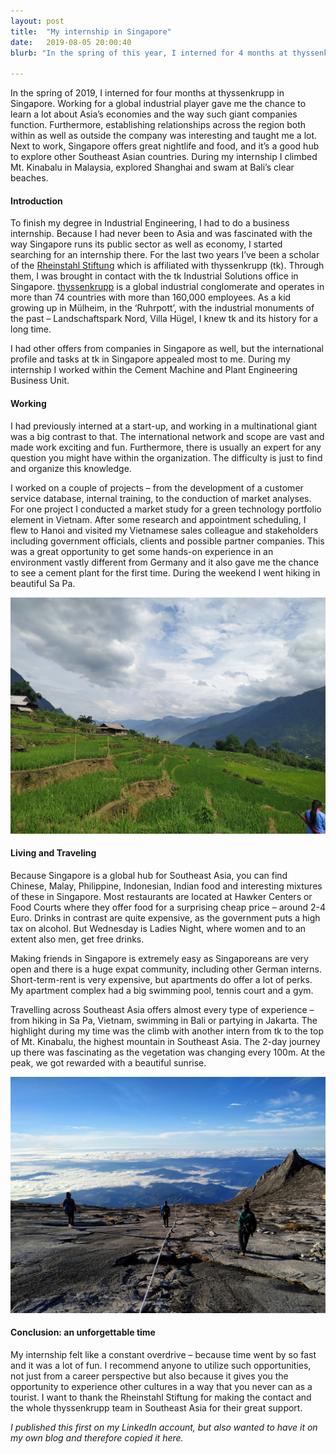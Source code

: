 ```yaml
---
layout: post
title:  "My internship in Singapore"
date:   2019-08-05 20:00:40
blurb: "In the spring of this year, I interned for 4 months at thyssenkrupp in Singapore. Working for a global industrial player gave me the chance to learn a lot about Asia’s economies and the way such giant companies function. Furthermore, establishing relationships across the region both within as well as outside the company was interesting and taught me a lot. Next to work, Singapore offers great nightlife and food, and it’s a good hub to explore other Southeast Asian countries. During my internship I climbed Mt. Kinabalu in Malaysia, explored Shanghai and swam at Bali’s clear beaches."

---
```

In the spring of 2019, I interned for four months at thyssenkrupp in Singapore. Working for a global industrial player gave me the chance to learn a lot about Asia’s economies and the way such giant companies function. Furthermore, establishing relationships across the region both within as well as outside the company was interesting and taught me a lot. Next to work, Singapore offers great nightlife and food, and it’s a good hub to explore other Southeast Asian countries. During my internship I climbed Mt. Kinabalu in Malaysia, explored Shanghai and swam at Bali’s clear beaches.
#### Introduction
To finish my degree in Industrial Engineering, I had to do a business internship. Because I had never been to Asia and was fascinated with the way Singapore runs its public sector as well as economy, I started searching for an internship there. For the last two years I’ve been a scholar of the [Rheinstahl Stiftung](https://www.rheinstahl-stiftung.de) which is affiliated with thyssenkrupp (tk). Through them, I was brought in contact with the tk Industrial Solutions office in Singapore. [thyssenkrupp](https://www.thyssenkrupp.com) is a global industrial conglomerate and operates in more than 74 countries with more than 160,000 employees. As a kid growing up in Mülheim, in the ‘Ruhrpott’, with the industrial monuments of the past – Landschaftspark Nord, Villa Hügel, I knew tk and its history for a long time.

I had other offers from companies in Singapore as well, but the international profile and tasks at tk in Singapore appealed most to me. During my internship I worked within the Cement Machine and Plant Engineering Business Unit.

#### Working
I had previously interned at a start-up, and working in a multinational giant was a big contrast to that. The international network and scope are vast and made work exciting and fun. Furthermore, there is usually an expert for any question you might have within the organization. The difficulty is just to find and organize this knowledge.

I worked on a couple of projects – from the development of a customer service database, internal training, to the conduction of market analyses. For one project I conducted a market study for a green technology portfolio element in Vietnam. After some research and appointment scheduling, I flew to Hanoi and visited my Vietnamese sales colleague and stakeholders including government officials, clients and possible partner companies. This was a great opportunity to get some hands-on experience in an environment vastly different from Germany and it also gave me the chance to see a cement plant for the first time. During the weekend I went hiking in beautiful Sa Pa.

![Sapa](/assets/img/content/Singapore/sapa.jpeg)
#### Living and Traveling
Because Singapore is a global hub for Southeast Asia, you can find Chinese, Malay, Philippine, Indonesian, Indian food and interesting mixtures of these in Singapore. Most restaurants are located at Hawker Centers or Food Courts where they offer food for a surprising cheap price – around 2-4 Euro. Drinks in contrast are quite expensive, as the government puts a high tax on alcohol. But Wednesday is Ladies Night, where women and to an extent also men, get free drinks.

Making friends in Singapore is extremely easy as Singaporeans are very open and there is a huge expat community, including other German interns. Short-term-rent is very expensive, but apartments do offer a lot of perks. My apartment complex had a big swimming pool, tennis court and a gym.

Travelling across Southeast Asia offers almost every type of experience – from hiking in Sa Pa, Vietnam, swimming in Bali or partying in Jakarta. The highlight during my time was the climb with another intern from tk to the top of Mt. Kinabalu, the highest mountain in Southeast Asia. The 2-day journey up there was fascinating as the vegetation was changing every 100m. At the peak, we got rewarded with a beautiful sunrise.

![Mt-Kinabalu](/assets/img/content/Singapore/mt-kinabalu.jpeg)

#### Conclusion: an unforgettable time

My internship felt like a constant overdrive – because time went by so fast and it was a lot of fun. I recommend anyone to utilize such opportunities, not just from a career perspective but also because it gives you the opportunity to experience other cultures in a way that you never can as a tourist. I want to thank the Rheinstahl Stiftung for making the contact and the whole thyssenkrupp team in Southeast Asia for their great support.

*I published this first on my LinkedIn account, but also wanted to have it on my own blog and therefore copied it here.*

